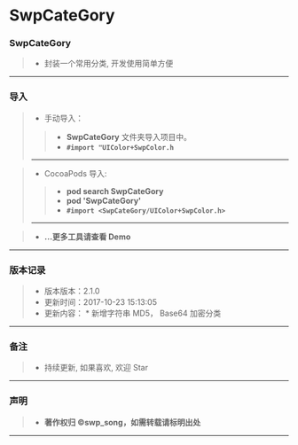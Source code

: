 # SwpCateGory


### SwpCateGory

> * 封装一个常用分类, 开发使用简单方便

-------

### 导入

> * 手动导入：
> 
>> * **SwpCateGory** 文件夹导入项目中。
>> * **`#import "UIColor+SwpColor.h`**
>> 
> -------

> * CocoaPods 导入:
> 
>> * **pod search SwpCateGory**
>> * **pod 'SwpCateGory'**
>> * **`#import <SwpCateGory/UIColor+SwpColor.h>`**
>> 
> -------

> * **...更多工具请查看 Demo**

-------


### 版本记录

> * 版本版本：2.1.0
> * 更新时间：2017-10-23 15:13:05
> * 更新内容：
    * 新增字符串 MD5， Base64 加密分类

-------

### 备注

> * 持续更新, 如果喜欢, 欢迎 Star

-------

### 声明

 > * **著作权归 ©swp_song，如需转载请标明出处**

-------


